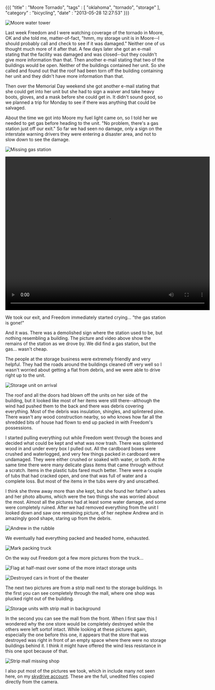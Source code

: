 {{{ "title" : "Moore Tornado", "tags" : [ "oklahoma", "tornado", "storage" ], "category" : "bicycling", "date" : "2013-05-28 12:27:53" }}}

![Moore water tower](https://s3.amazonaws.com/mark-ott-info/images/blog/2013/05/moore-water-tower-DSC05257.JPG)

Last week Freedom and I were watching coverage of the tornado in Moore, OK and she told me, matter-of-fact, "hmm, my storage unit is in Moore--I should probably call and check to see if it was damaged."  Neither one of us thought much more of it after that.  A few days later she got an e-mail stating that the facility was damaged and was closed--but they couldn't give more information than that.  Then another e-mail stating that two of the buildings would be open.  Neither of the buildings contained her unit.  So she called and found out that the roof had been torn off the building containing her unit and they didn't have more information than that.

Then over the Memorial Day weekend she got another e-mail stating that she could get into her unit but she had to sign a waiver and take heavy boots, gloves, and a mask before she could get in.  It didn't sound good, so we planned a trip for Monday to see if there was anything that could be salvaged.

About the time we got into Moore my fuel light came on, so I told her we needed to get gas before heading to the unit.  "No problem, there's a gas station just off our exit."  So far we had seen no damage, only a sign on the interstate warning drivers they were entering a disaster area, and not to slow down to see the damage.

![Missing gas station](https://s3.amazonaws.com/mark-ott-info/images/blog/2013/05/missing-gas-station.jpg)

<video width="640" height="480" controls>
  <source src="https://s3.amazonaws.com/mark-ott-info/images/blog/2013/05/MOV05164.ogg" type="video/ogg">
  <source src="https://s3.amazonaws.com/mark-ott-info/images/blog/2013/05/MOV05164.mp4" type="video/mp4">
Your browser does not support the video tag.
</video>

We took our exit, and Freedom immediately started crying... "the gas station is gone!"

And it was.  There was a demolished sign where the station used to be, but nothing resembling a building.  The picture and video above show the remains of the station as we drove by.  We did find a gas station, but the gas... wasn't cheap.

The people at the storage business were extremely friendly and very helpful.  They had the roads around the buildings cleaned off very well so I wasn't worried about getting a flat from debris, and we were able to drive right up to the unit.

![Storage unit on arrival](https://s3.amazonaws.com/mark-ott-info/images/blog/2013/05/storage-unit-on-arrival-400-533-DSC05176.JPG)

The roof and all the doors had blown off the units on her side of the building, but it looked like most of her items were still there--although the wind had pushed them to the back and there was debris covering everything.  Most of the debris was insulation, shingles, and splintered pine.  There wasn't any wood construction nearby, so who knows how far all the shredded bits of house had flown to end up packed in with Freedom's possessions.

I started pulling everything out while Freedom went through the boxes and decided what could be kept and what was now trash.  There was splintered wood in and under every box I pulled out.  All the cardboard boxes were crushed and waterlogged, and very few things packed in cardboard were undamaged.  They were either crushed or soaked with water, or both.  At the same time there were many delicate glass items that came through without a scratch.  Items in the plastic tubs fared much better.  There were a couple of tubs that had cracked open, and one that was full of water and a complete loss.  But most of the items in the tubs were dry and unscathed.

I think she threw away more than she kept, but she found her father's ashes and her photo albums, which were the two things she was worried about the most.  Almost all the pictures had at least some water damage, and some were completely ruined.  After we had removed everything from the unit I looked down and saw one remaining picture, of her nephew Andrew and in amazingly good shape, staring up from the debris.

![Andrew in the rubble](https://s3.amazonaws.com/mark-ott-info/images/blog/2013/05/andrew-in-rubble-600-450-DSC05184.JPG)

We eventually had everything packed and headed home, exhausted.

![Mark packing truck](https://s3.amazonaws.com/mark-ott-info/images/blog/2013/05/mark-packing-truck-600-418-DSC05192.JPG)

On the way out Freedom got a few more pictures from the truck...

![Flag at half-mast over some of the more intact storage units](https://s3.amazonaws.com/mark-ott-info/images/blog/2013/05/half-mast-400-300-DSC05217.JPG)

![Destroyed cars in front of the theater](https://s3.amazonaws.com/mark-ott-info/images/blog/2013/05/imax-1000-358-DSC05259.JPG)

The next two pictures are from a strip mall next to the storage buildings.  In the first you can see completely through the mall, where one shop was plucked right out of the building.

![Storage units with strip mall in background](https://s3.amazonaws.com/mark-ott-info/images/blog/2013/05/storage-units-and-strip-mall-800-600-DSC05231.JPG)

In the second you can see the mall from the front.  When I first saw this I wondered why the one store would be completely destroyed while the others were left sortof intact.  While looking at these pictures again, especially the one before this one, it appears that the store that was destroyed was right in front of an empty space where there were no storage buildings behind it.  I think it might have offered the wind less resistance in this one spot because of that.

![Strip mall missing shop](https://s3.amazonaws.com/mark-ott-info/images/blog/2013/05/strip-mall-missing-shop-800-404-DSC05235.JPG)

I also put most of the pictures we took, which in include many not seen here, on my [skydrive account](https://skydrive.live.com/redir?resid=DDF88DD27147FE91!3601).  These are the full, unedited files copied directly from the camera.
